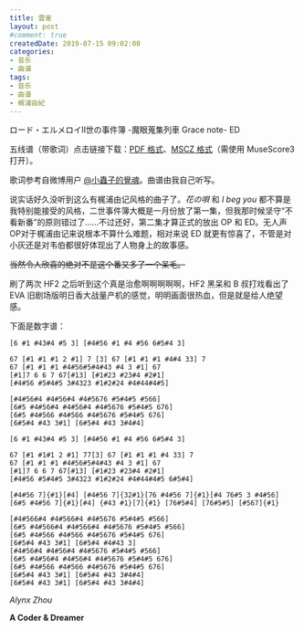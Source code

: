 ```yaml
---
title: 雲雀
layout: post
#comment: true
createdDate: 2019-07-15 09:02:00
categories:
- 音乐
- 曲谱
tags:
- 音乐
- 曲谱
- 梶浦由紀
---
```

ロード・エルメロイⅡ世の事件簿 -魔眼蒐集列車 Grace note- ED

五线谱（带歌词）点击链接下载：[PDF 格式](./hibari.pdf)、[MSCZ 格式](./hibari.mscz)（需使用 MuseScore3 打开）。

歌词参考自微博用户 [@小蟲子的覺魂](https://weibo.com/u/5699383914)。曲谱由我自己听写。

<!--more-->

说实话好久没听到这么有梶浦由记风格的曲子了。*花の唄* 和 *I beg you* 都不算是我特别能接受的风格，二世事件簿大概是一月份放了第一集，但我那时候坚守“不看新番”的原则错过了……不过还好，第二集才算正式的放出 OP 和 ED。无人声OP对于梶浦由记来说根本不算什么难题，相对来说 ED 就更有惊喜了，不管是对小灰还是对韦伯都很好体现出了人物身上的故事感。

~~当然令人欣喜的绝对不是这个番又多了一个呆毛。~~

刷了两次 HF2 之后听到这个真是治愈啊啊啊啊啊，HF2 黑呆和 B 叔打戏看出了 EVA 旧剧场版明日香大战量产机的感觉，明明画面很热血，但是就是给人绝望感。

下面是数字谱：

```
[6 #1 #43#4 #5 3] [#4#56 #1 #4 #56 6#5#4 3]

67 [#1 #1 #1 2 #1] 7 [3] 67 [#1 #1 #1 #4#4 33] 7
67 [#1 #1 #1 #4#56#5#4#43 #4 3 #1] 67
[#1]7 6 6 7 67[#13] [#1#23 #23#4 #2#1]
[#4#56 #5#4#5 3#4323 #1#2#24 #4#44#4#5]

[#4#56#4 #4#56#4 #4#5676 #5#4#5 #566]
[6#5 #4#56#4 #4#56#4 #4#5676 #5#4#5 676]
[6#5 #4#566 #4#566 #4#5676 #5#4#5 676]
[6#5#4 #43 3#1] [6#5#4 #43 3#4#4]

[6 #1 #43#4 #5 3] [#4#56 #1 #4 #56 6#5#4 3]

67 [#1 #1#1 2 #1] 77[3] 67 [#1 #1 #1 #4 33] 7
67 [#1 #1 #1 #4#56#5#4#43 #4 3 #1] 67
[#1]7 6 6 7 67[#13] [#1#23 #23#4 #2#1]
[#4#56 #5#4#5 3#4323 #1#2#24 #4#44#4#5 6#5#4]

[#4#56 7]{#1}[#4] [#4#56 7]{32#1}[76 #4#56 7]{#1}[#4 76#5 3 #4#56]
[6#5 #4#56 7]{#1}[#4] {#43 #1}[7]{#1} [76#5#4] [76#5#5] [#567]{#1}

[#4#566#4 #4#566#4 #4#5676 #5#4#5 #566]
[6#5 #4#566#4 #4#566#4 #4#5676 #5#4#5 #566]
[6#5 #4#566 #4#566 #4#5676 #5#4#5 676]
[6#5#4 #43 3#1] [6#5#4 #4#43 3]
[#4#56#4 #4#56#4 #4#5676 #5#4#5 #566]
[6#5 #4#56#4 #4#56#4 #4#5676 #5#4#5 676]
[6#5 #4#566 #4#566 #4#5676 #5#4#5 676]
[6#5#4 #43 3#1] [6#5#4 #43 3#4#4]
[6#5#4 #43 3#1] [6#5#4 #43 3#4#4]
```

*Alynx Zhou*

**A Coder & Dreamer**
